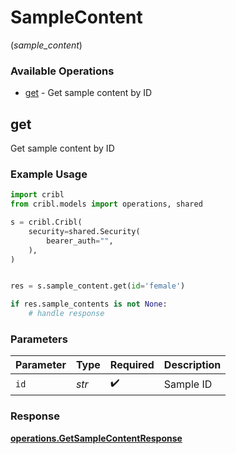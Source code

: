 # SampleContent
(*sample_content*)

### Available Operations

* [get](#get) - Get sample content by ID

## get

Get sample content by ID

### Example Usage

```python
import cribl
from cribl.models import operations, shared

s = cribl.Cribl(
    security=shared.Security(
        bearer_auth="",
    ),
)


res = s.sample_content.get(id='female')

if res.sample_contents is not None:
    # handle response
```

### Parameters

| Parameter          | Type               | Required           | Description        |
| ------------------ | ------------------ | ------------------ | ------------------ |
| `id`               | *str*              | :heavy_check_mark: | Sample ID          |


### Response

**[operations.GetSampleContentResponse](../../models/operations/getsamplecontentresponse.md)**

